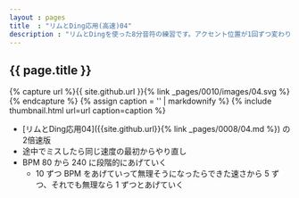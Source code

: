 ```yaml
---
layout : pages
title  : "リムとDing応用(高速)04"
description : "リムとDingを使った8分音符の練習です。アクセント位置が1回ずつ変わります。"
---
```


## {{ page.title }}

{% capture url %}{{ site.github.url }}{% link _pages/0010/images/04.svg %}{% endcapture %}
{% assign caption = '' | markdownify %}
{% include thumbnail.html url=url caption=caption %}

* [リムとDing応用04]({{site.github.url}}{% link _pages/0008/04.md %}) の2倍速版
* 途中でミスしたら同じ速度の最初からやり直し
* BPM 80 から 240 に段階的にあげていく
  * 10 ずつ BPM をあげていって無理そうになったらできた速さから 5 ずつ、それでも無理なら 1 ずつとあげていく